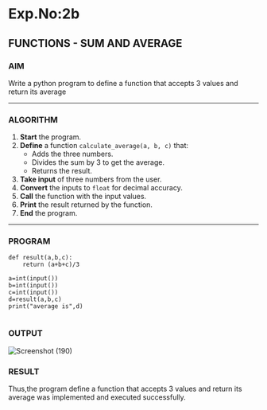 # Exp.No:2b  
## FUNCTIONS - SUM AND AVERAGE

### AIM  
Write a python program to define a function that accepts 3 values and return its average  

---

### ALGORITHM

1. **Start** the program.
2. **Define** a function `calculate_average(a, b, c)` that:
   - Adds the three numbers.
   - Divides the sum by 3 to get the average.
   - Returns the result.
3. **Take input** of three numbers from the user.
4. **Convert** the inputs to `float` for decimal accuracy.
5. **Call** the function with the input values.
6. **Print** the result returned by the function.
7. **End** the program.


---

### PROGRAM
```
def result(a,b,c):
    return (a+b+c)/3

a=int(input())
b=int(input())
c=int(input())
d=result(a,b,c)
print("average is",d)


```
### OUTPUT

![Screenshot (190)](https://github.com/user-attachments/assets/0f4cc3ea-fb8c-410b-832d-dc172c23a0d6)

### RESULT
Thus,the program  define a function that accepts 3 values and return its average was implemented and executed successfully.
